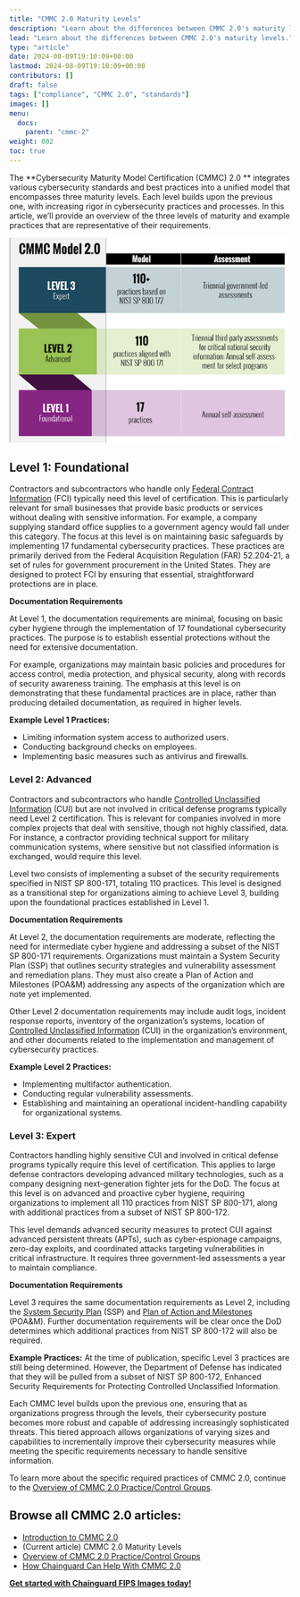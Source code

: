 ```yaml
---
title: "CMMC 2.0 Maturity Levels"
description: "Learn about the differences between CMMC 2.0's maturity levels."
lead: "Learn about the differences between CMMC 2.0's maturity levels."
type: "article"
date: 2024-08-09T19:10:09+00:00
lastmod: 2024-08-09T19:10:09+00:00
contributors: []
draft: false
tags: ["compliance", "CMMC 2.0", "standards"]
images: []
menu:
  docs:
    parent: "cmmc-2"
weight: 002
toc: true
---
```


The  **Cybersecurity Maturity Model Certification (CMMC) 2.0 ** integrates various cybersecurity standards and best practices into a unified model that encompasses three maturity levels. Each level builds upon the previous one, with increasing rigor in cybersecurity practices and processes. In this article, we’ll provide an overview of the three levels of maturity and example practices that are representative of their requirements.

![Overview of CMMC Model 2.0 showing three levels: Level 3 (Expert) with over 110 practices based on NIST SP 800-172 and triennial government-led assessments, Level 2 (Advanced) with 110 practices aligned with NIST SP 800-171 and a mix of triennial third-party assessments and annual self-assessments, and Level 1 (Foundational) with 17 practices and annual self-assessment.](./CMMC-level.jpg)

## Level 1: Foundational

Contractors and subcontractors who handle only [Federal Contract Information](https://isoo.blogs.archives.gov/2020/06/19/%E2%80%8Bfci-and-cui-what-is-the-difference/) (FCI) typically need this level of certification. This is particularly relevant for small businesses that provide basic products or services without dealing with sensitive information. For example, a company supplying standard office supplies to a government agency would fall under this category. The focus at this level is on maintaining basic safeguards by implementing 17 fundamental cybersecurity practices. These practices are primarily derived from the Federal Acquisition Regulation (FAR) 52.204-21, a set of rules for government procurement in the United States. They are designed to protect FCI by ensuring that essential, straightforward protections are in place.

**Documentation Requirements**

At Level 1, the documentation requirements are minimal, focusing on basic cyber hygiene through the implementation of 17 foundational cybersecurity practices. The purpose is to establish essential protections without the need for extensive documentation.

For example, organizations may maintain basic policies and procedures for access control, media protection, and physical security, along with records of security awareness training. The emphasis at this level is on demonstrating that these fundamental practices are in place, rather than producing detailed documentation, as required in higher levels.

**Example Level 1 Practices:**
- Limiting information system access to authorized users.
- Conducting background checks on employees.
- Implementing basic measures such as antivirus and firewalls.

### Level 2: Advanced

Contractors and subcontractors who handle [Controlled Unclassified Information](https://www.ftc.gov/policy-notices/controlled-unclassified-information) (CUI) but are not involved in critical defense programs typically need Level 2 certification. This is relevant for companies involved in more complex projects that deal with sensitive, though not highly classified, data. For instance, a contractor providing technical support for military communication systems, where sensitive but not classified information is exchanged, would require this level.

Level two consists of implementing a subset of the security requirements specified in NIST SP 800-171, totaling 110 practices. This level is designed as a transitional step for organizations aiming to achieve Level 3, building upon the foundational practices established in Level 1.

**Documentation Requirements**

At Level 2, the documentation requirements are moderate, reflecting the need for intermediate cyber hygiene and addressing a subset of the NIST SP 800-171 requirements. Organizations must maintain a System Security Plan (SSP) that outlines security strategies and vulnerability assessment and remediation plans. They must also create a Plan of Action and Milestones (POA&M) addressing any aspects of the organization which are note yet implemented.

Other Level 2 documentation requirements may include audit logs, incident response reports, inventory of the organization’s systems, location of [Controlled Unclassified Information](https://www.ftc.gov/policy-notices/controlled-unclassified-information) (CUI) in the organization’s environment, and other documents related to the implementation and management of cybersecurity practices.

**Example Level 2 Practices:**
- Implementing multifactor authentication.
- Conducting regular vulnerability assessments.
- Establishing and maintaining an operational incident-handling capability for organizational
systems.

### Level 3: Expert

Contractors handling highly sensitive CUI and involved in critical defense programs typically require this level of certification. This applies to large defense contractors developing advanced military technologies, such as a company designing next-generation fighter jets for the DoD. The focus at this level is on advanced and proactive cyber hygiene, requiring organizations to implement all 110 practices from NIST SP 800-171, along with additional practices from a subset of NIST SP 800-172.

This level demands advanced security measures to protect CUI against advanced persistent threats (APTs), such as cyber-espionage campaigns, zero-day exploits, and coordinated attacks targeting vulnerabilities in critical infrastructure. It requires three government-led assessments a year to maintain compliance.

**Documentation Requirements**

Level 3 requires the same documentation requirements as Level 2, including the [System Security Plan](https://csrc.nist.gov/glossary/term/system_security_plan) (SSP) and [Plan of Action and Milestones](https://csrc.nist.gov/glossary/term/poaandm) (POA&M). Further documentation requirements will be clear once the DoD determines which additional practices from NIST SP 800-172 will also be required.

**Example Practices:**
At the time of publication, specific Level 3 practices are still being determined. However, the Department of Defense has indicated that they will be pulled from a subset of NIST SP 800-172, Enhanced Security Requirements for Protecting Controlled Unclassified Information.

Each CMMC level builds upon the previous one, ensuring that as organizations progress through the levels, their cybersecurity posture becomes more robust and capable of addressing increasingly sophisticated threats. This tiered approach allows organizations of varying sizes and capabilities to incrementally improve their cybersecurity measures while meeting the specific requirements necessary to handle sensitive information.

To learn more about the specific required practices of CMMC 2.0, continue to the [Overview of CMMC 2.0 Practice/Control Groups](./cmmc-practices.md).

## Browse all CMMC 2.0 articles:

- [Introduction to CMMC 2.0](./intro-cmmc-2.md)
- (Current article) CMMC 2.0 Maturity Levels
- [Overview of CMMC 2.0 Practice/Control Groups](./cmmc-practices.md)
- [How Chainguard Can Help With CMMC 2.0](./cmmc-chainguard.md)

**[Get started with Chainguard FIPS Images today!](https://images.chainguard.dev/?category=fips)**
